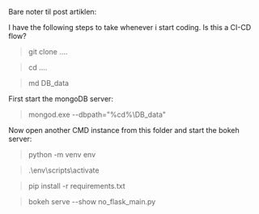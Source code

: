 Bare noter til post artiklen:


I have the following steps to take whenever i start coding. Is this a CI-CD flow?

> git clone ....

> cd ....

> md DB_data

First start the mongoDB server:

> mongod.exe --dbpath="%cd%\DB_data"

Now open another CMD instance from this folder and start the bokeh server:

> python -m venv env

> .\env\scripts\activate

> pip install -r requirements.txt

> bokeh serve --show no_flask_main.py
